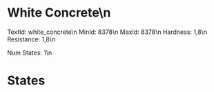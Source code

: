 # White Concrete\n
TextId: white_concrete\n
MinId: 8378\n
MaxId: 8378\n
Hardness: 1,8\n
Resistance: 1,8\n

Num States: 1\n
# States
```

```